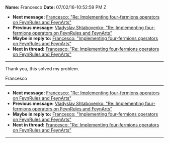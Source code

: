 **Name:** Francesco
**Date:** 07/02/16-10:52:59 PM Z

  - **Next message:** [Francesco: "Re: Implementing four-fermions
    operators on FeynRules and FeynArts"](1094.html)
  - **Previous message:** [Vladyslav Shtabovenko: "Re: Implementing
    four-fermions operators on FeynRules and FeynArts"](1092.html)
  - **Maybe in reply to:** [Francesco: "Implementing four-fermions
    operators on FeynRules and FeynArts"](1089.html)
  - **Next in thread:** [Francesco: "Re: Implementing four-fermions
    operators on FeynRules and FeynArts"](1094.html)

-----

Thank you, this solved my problem.  

Francesco  

-----

  - **Next message:** [Francesco: "Re: Implementing four-fermions
    operators on FeynRules and FeynArts"](1094.html)
  - **Previous message:** [Vladyslav Shtabovenko: "Re: Implementing
    four-fermions operators on FeynRules and FeynArts"](1092.html)
  - **Maybe in reply to:** [Francesco: "Implementing four-fermions
    operators on FeynRules and FeynArts"](1089.html)
  - **Next in thread:** [Francesco: "Re: Implementing four-fermions
    operators on FeynRules and FeynArts"](1094.html)

-----

